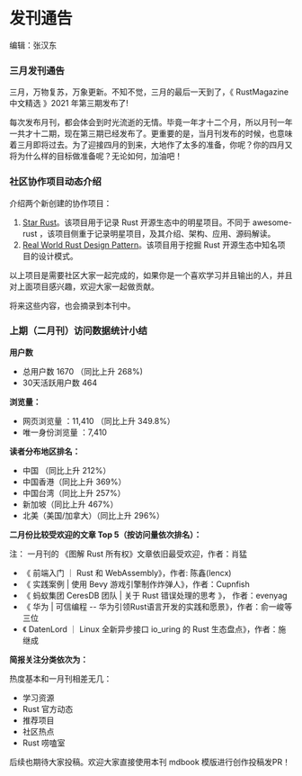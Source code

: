 # 发刊通告

编辑：张汉东

### 三月发刊通告

三月，万物复苏，万象更新。不知不觉，三月的最后一天到了，《 RustMagazine 中文精选 》2021 年第三期发布了!

每次发布月刊，都会体会到时光流逝的无情。毕竟一年才十二个月，所以月刊一年一共才十二期，现在第三期已经发布了。更重要的是，当月刊发布的时候，也意味着三月即将过去。为了迎接四月的到来，大地作了太多的准备，你呢？你的四月又将为什么样的目标做准备呢？无论如何，加油吧！


### 社区协作项目动态介绍

介绍两个新创建的协作项目：

1. [Star Rust](https://github.com/ZhangHanDong/star-rust)。该项目用于记录 Rust 开源生态中的明星项目。不同于 awesome-rust ，该项目侧重于记录明星项目，及其介绍、架构、应用、源码解读。
2. [Real World Rust Design Pattern](https://github.com/ZhangHanDong/real-world-rust-design-pattern)。该项目用于挖掘 Rust 开源生态中知名项目的设计模式。

以上项目是需要社区大家一起完成的，如果你是一个喜欢学习并且输出的人，并且对上面项目感兴趣，欢迎大家一起做贡献。

将来这些内容，也会摘录到本刊中。


### 上期（二月刊）访问数据统计小结

**用户数**

- 总用户数 1670 （同比上升 268%)
- 30天活跃用户数 464

**浏览量：**

- 网页浏览量 ：11,410 （同比上升 349.8%）
- 唯一身份浏览量 ：7,410

**读者分布地区排名：**

- 中国 （同比上升 212%）
- 中国香港（同比上升 369%）
- 中国台湾（同比上升 257%）
- 新加坡（同比上升 467%）
- 北美（美国/加拿大）（同比上升 296%）


**二月份比较受欢迎的文章 Top 5（按访问量依次排名）：**

注： 一月刊的 《图解 Rust 所有权》文章依旧最受欢迎，作者：肖猛 

- 《 前端入门 ｜ Rust 和 WebAssembly》，作者: 陈鑫(lencx)
- 《 实践案例 | 使用 Bevy 游戏引擎制作炸弹人》，作者：Cupnfish
- 《 蚂蚁集团 CeresDB 团队 | 关于 Rust 错误处理的思考 》， 作者：evenyag
- 《 华为 | 可信编程 -- 华为引领Rust语言开发的实践和愿景》，作者：俞一峻等三位
- 《 DatenLord ｜ Linux 全新异步接口 io_uring 的 Rust 生态盘点》，作者：施继成


**简报关注分类依次为：**

热度基本和一月刊相差无几：

- 学习资源
- Rust 官方动态
- 推荐项目
- 社区热点
- Rust 唠嗑室


后续也期待大家投稿。欢迎大家直接使用本刊 mdbook 模版进行创作投稿发PR！